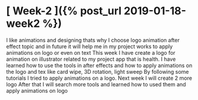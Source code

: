# [ Week-2 ]({% post_url 2019-01-18-week2 %})

I like animations and designing thats why I  choose logo animation after effect topic and in future it will help me in my project works to apply animations on logo or even on text
This week I have create a logo for animation on illustrator related to my project app that is health.
I have learned how to use the tools in after effects and how to apply animations on the logo and tex like card wipe, 3D rotation, light sweep
By following some tutorials I tried to apply animations on a logo.
Next week I will create 2 more logo 
After that I will search more tools and learned how to used them and apply animations on logo
